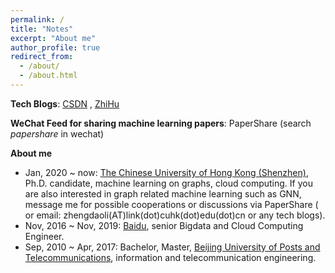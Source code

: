 ```yaml
---
permalink: /
title: "Notes"
excerpt: "About me"
author_profile: true
redirect_from: 
  - /about/
  - /about.html
---
```



**Tech Blogs**: [CSDN](https://blog.csdn.net/bagba) , [ZhiHu](https://www.zhihu.com/people/bagba)

**WeChat Feed for sharing machine learning papers**: PaperShare
(search _papershare_ in wechat)

**About me**

* Jan, 2020 ~ now: [The Chinese University of Hong Kong (Shenzhen)](https://www.cuhk.edu.cn/), Ph.D. candidate, machine learning on graphs, cloud computing. If you are also interested in graph related machine learning such as GNN, message me for possible cooperations or discussions via PaperShare ( or email: zhengdaoli(AT)link(dot)cuhk(dot)edu(dot)cn or any tech blogs).
* Nov, 2016 ~ Nov, 2019: [Baidu](https://www.baidu.com/), senior Bigdata and Cloud Computing Engineer.
* Sep, 2010 ~ Apr, 2017: Bachelor, Master, [Beijing University of Posts and Telecommunications](https://www.bupt.edu.cn/), information and telecommunication engineering.

